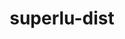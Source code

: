 ---
title: "superlu-dist"
layout: cache
categories: [package, v0.21.2]
meta: {"versions": ["7.2.0", "8.1.2"], "compilers": ["cce@=15.0.1", "gcc@=11.4.0", "gcc@=7.3.1", "gcc@=9.4.0", "oneapi@=2023.2.0"], "oss": ["amzn2", "rhel8", "ubuntu20.04"], "platforms": ["linux"], "targets": ["aarch64", "neoverse_n1", "neoverse_v1", "ppc64le", "x86_64_v3", "zen4"], "stacks": ["e4s", "e4s-cray-rhel", "e4s-neoverse_v1", "e4s-oneapi", "e4s-power", "e4s-rocm-external", "radiuss-aws", "radiuss-aws-aarch64", "root"], "num_specs": 19, "num_specs_by_stack": {"radiuss-aws-aarch64": 2, "root": 19, "radiuss-aws": 1, "e4s-cray-rhel": 2, "e4s-neoverse_v1": 4, "e4s-power": 2, "e4s-rocm-external": 3, "e4s": 5, "e4s-oneapi": 1}}
spec_details: [{"hash": "qhcfsnmygwfbqrqmuxuus7llvltgweoj", "compiler": "gcc@=7.3.1", "versions": ["8.1.2"], "os": "amzn2", "platform": "linux", "target": "aarch64", "variants": ["build_system=cmake", "build_type=Release", "~cuda", "generator=make", "~int64", "~ipo", "~openmp", "~rocm", "+shared"], "stacks": ["radiuss-aws-aarch64", "root"], "size": "-", "tarball": "https://binaries.spack.io/v0.21.2/build_cache/linux-amzn2-aarch64/gcc-7.3.1/superlu-dist-8.1.2/linux-amzn2-aarch64-gcc-7.3.1-superlu-dist-8.1.2-qhcfsnmygwfbqrqmuxuus7llvltgweoj.spack"}, {"hash": "hkfkyyo3cjdjzop5uwdziwaczq3qqbmg", "compiler": "gcc@=7.3.1", "versions": ["8.1.2"], "os": "amzn2", "platform": "linux", "target": "neoverse_n1", "variants": ["build_system=cmake", "build_type=Release", "~cuda", "generator=make", "~int64", "~ipo", "~openmp", "~rocm", "+shared"], "stacks": ["radiuss-aws-aarch64", "root"], "size": "-", "tarball": "https://binaries.spack.io/v0.21.2/build_cache/linux-amzn2-neoverse_n1/gcc-7.3.1/superlu-dist-8.1.2/linux-amzn2-neoverse_n1-gcc-7.3.1-superlu-dist-8.1.2-hkfkyyo3cjdjzop5uwdziwaczq3qqbmg.spack"}, {"hash": "wjk54sm4qq37lbkzgkwmutpj647uh4yz", "compiler": "gcc@=7.3.1", "versions": ["8.1.2"], "os": "amzn2", "platform": "linux", "target": "x86_64_v3", "variants": ["build_system=cmake", "build_type=Release", "~cuda", "generator=make", "~int64", "~ipo", "~openmp", "~rocm", "+shared"], "stacks": ["root", "radiuss-aws"], "size": "-", "tarball": "https://binaries.spack.io/v0.21.2/build_cache/linux-amzn2-x86_64_v3/gcc-7.3.1/superlu-dist-8.1.2/linux-amzn2-x86_64_v3-gcc-7.3.1-superlu-dist-8.1.2-wjk54sm4qq37lbkzgkwmutpj647uh4yz.spack"}, {"hash": "y26hixiukthivi5hcdp42pti7mqxobup", "compiler": "cce@=15.0.1", "versions": ["8.1.2"], "os": "rhel8", "platform": "linux", "target": "zen4", "variants": ["build_system=cmake", "build_type=Release", "~cuda", "generator=make", "~int64", "~ipo", "~openmp", "~rocm", "+shared"], "stacks": ["root", "e4s-cray-rhel"], "size": "-", "tarball": "https://binaries.spack.io/v0.21.2/build_cache/linux-rhel8-zen4/cce-15.0.1/superlu-dist-8.1.2/linux-rhel8-zen4-cce-15.0.1-superlu-dist-8.1.2-y26hixiukthivi5hcdp42pti7mqxobup.spack"}, {"hash": "qo6tjojrwhi6kso6r24pm2z22husaaih", "compiler": "cce@=15.0.1", "versions": ["7.2.0"], "os": "rhel8", "platform": "linux", "target": "zen4", "variants": ["build_system=cmake", "build_type=Release", "~cuda", "generator=make", "~int64", "~ipo", "~openmp", "patches=8da9e21", "~rocm", "+shared"], "stacks": ["root", "e4s-cray-rhel"], "size": "-", "tarball": "https://binaries.spack.io/v0.21.2/build_cache/linux-rhel8-zen4/cce-15.0.1/superlu-dist-7.2.0/linux-rhel8-zen4-cce-15.0.1-superlu-dist-7.2.0-qo6tjojrwhi6kso6r24pm2z22husaaih.spack"}, {"hash": "cqt5x522g7kororrrx4fmsvcz2xxivv2", "compiler": "gcc@=11.4.0", "versions": ["8.1.2"], "os": "ubuntu20.04", "platform": "linux", "target": "neoverse_v1", "variants": ["build_system=cmake", "build_type=Release", "~cuda", "generator=make", "~int64", "~ipo", "~openmp", "~rocm", "+shared"], "stacks": ["e4s-neoverse_v1", "root"], "size": "-", "tarball": "https://binaries.spack.io/v0.21.2/build_cache/linux-ubuntu20.04-neoverse_v1/gcc-11.4.0/superlu-dist-8.1.2/linux-ubuntu20.04-neoverse_v1-gcc-11.4.0-superlu-dist-8.1.2-cqt5x522g7kororrrx4fmsvcz2xxivv2.spack"}, {"hash": "3426fsklmjrj7dez6gslybgar6uwxld6", "compiler": "gcc@=11.4.0", "versions": ["8.1.2"], "os": "ubuntu20.04", "platform": "linux", "target": "neoverse_v1", "variants": ["build_system=cmake", "build_type=Release", "+cuda", "cuda_arch=90", "generator=make", "~int64", "~ipo", "~openmp", "~rocm", "+shared"], "stacks": ["e4s-neoverse_v1", "root"], "size": "-", "tarball": "https://binaries.spack.io/v0.21.2/build_cache/linux-ubuntu20.04-neoverse_v1/gcc-11.4.0/superlu-dist-8.1.2/linux-ubuntu20.04-neoverse_v1-gcc-11.4.0-superlu-dist-8.1.2-3426fsklmjrj7dez6gslybgar6uwxld6.spack"}, {"hash": "lz3ywdmcgcfwobd3g2shzts2bcxcsqlm", "compiler": "gcc@=11.4.0", "versions": ["8.1.2"], "os": "ubuntu20.04", "platform": "linux", "target": "neoverse_v1", "variants": ["build_system=cmake", "build_type=Release", "+cuda", "cuda_arch=80", "generator=make", "~int64", "~ipo", "~openmp", "~rocm", "+shared"], "stacks": ["e4s-neoverse_v1", "root"], "size": "-", "tarball": "https://binaries.spack.io/v0.21.2/build_cache/linux-ubuntu20.04-neoverse_v1/gcc-11.4.0/superlu-dist-8.1.2/linux-ubuntu20.04-neoverse_v1-gcc-11.4.0-superlu-dist-8.1.2-lz3ywdmcgcfwobd3g2shzts2bcxcsqlm.spack"}, {"hash": "wcagkc2ou3o53jhvjtd7liojf5uowh5u", "compiler": "gcc@=11.4.0", "versions": ["8.1.2"], "os": "ubuntu20.04", "platform": "linux", "target": "neoverse_v1", "variants": ["build_system=cmake", "build_type=Release", "+cuda", "cuda_arch=75", "generator=make", "~int64", "~ipo", "~openmp", "~rocm", "+shared"], "stacks": ["e4s-neoverse_v1", "root"], "size": "-", "tarball": "https://binaries.spack.io/v0.21.2/build_cache/linux-ubuntu20.04-neoverse_v1/gcc-11.4.0/superlu-dist-8.1.2/linux-ubuntu20.04-neoverse_v1-gcc-11.4.0-superlu-dist-8.1.2-wcagkc2ou3o53jhvjtd7liojf5uowh5u.spack"}, {"hash": "acfjdtl2xgcygak73utzbymyj23o6wbn", "compiler": "gcc@=9.4.0", "versions": ["8.1.2"], "os": "ubuntu20.04", "platform": "linux", "target": "ppc64le", "variants": ["build_system=cmake", "build_type=Release", "~cuda", "generator=make", "~int64", "~ipo", "~openmp", "~rocm", "+shared"], "stacks": ["e4s-power", "root"], "size": "-", "tarball": "https://binaries.spack.io/v0.21.2/build_cache/linux-ubuntu20.04-ppc64le/gcc-9.4.0/superlu-dist-8.1.2/linux-ubuntu20.04-ppc64le-gcc-9.4.0-superlu-dist-8.1.2-acfjdtl2xgcygak73utzbymyj23o6wbn.spack"}, {"hash": "xd4kqgyvnbskjavchhffvdg52w3ydck6", "compiler": "gcc@=9.4.0", "versions": ["8.1.2"], "os": "ubuntu20.04", "platform": "linux", "target": "ppc64le", "variants": ["build_system=cmake", "build_type=Release", "+cuda", "cuda_arch=70", "generator=make", "~int64", "~ipo", "~openmp", "~rocm", "+shared"], "stacks": ["e4s-power", "root"], "size": "-", "tarball": "https://binaries.spack.io/v0.21.2/build_cache/linux-ubuntu20.04-ppc64le/gcc-9.4.0/superlu-dist-8.1.2/linux-ubuntu20.04-ppc64le-gcc-9.4.0-superlu-dist-8.1.2-xd4kqgyvnbskjavchhffvdg52w3ydck6.spack"}, {"hash": "zqtuu6mqxk6huwc63sviraqdvnbi6mkz", "compiler": "gcc@=11.4.0", "versions": ["8.1.2"], "os": "ubuntu20.04", "platform": "linux", "target": "x86_64_v3", "variants": ["build_system=cmake", "build_type=Release", "~cuda", "generator=make", "~int64", "~ipo", "~openmp", "~rocm", "+shared"], "stacks": ["e4s-rocm-external", "root", "e4s"], "size": "-", "tarball": "https://binaries.spack.io/v0.21.2/build_cache/linux-ubuntu20.04-x86_64_v3/gcc-11.4.0/superlu-dist-8.1.2/linux-ubuntu20.04-x86_64_v3-gcc-11.4.0-superlu-dist-8.1.2-zqtuu6mqxk6huwc63sviraqdvnbi6mkz.spack"}, {"hash": "lv3eng6znilsmcwdrci2px5emofnsxm5", "compiler": "gcc@=11.4.0", "versions": ["8.1.2"], "os": "ubuntu20.04", "platform": "linux", "target": "x86_64_v3", "variants": ["amdgpu_target=gfx90a", "build_system=cmake", "build_type=Release", "~cuda", "generator=make", "~int64", "~ipo", "~openmp", "+rocm", "+shared"], "stacks": ["root", "e4s"], "size": "-", "tarball": "https://binaries.spack.io/v0.21.2/build_cache/linux-ubuntu20.04-x86_64_v3/gcc-11.4.0/superlu-dist-8.1.2/linux-ubuntu20.04-x86_64_v3-gcc-11.4.0-superlu-dist-8.1.2-lv3eng6znilsmcwdrci2px5emofnsxm5.spack"}, {"hash": "mhhhbxkb5tlnd4yg6xrkpxk2crcygrit", "compiler": "gcc@=11.4.0", "versions": ["8.1.2"], "os": "ubuntu20.04", "platform": "linux", "target": "x86_64_v3", "variants": ["amdgpu_target=gfx90a", "build_system=cmake", "build_type=Release", "~cuda", "generator=make", "~int64", "~ipo", "~openmp", "+rocm", "+shared"], "stacks": ["e4s-rocm-external", "root"], "size": "-", "tarball": "https://binaries.spack.io/v0.21.2/build_cache/linux-ubuntu20.04-x86_64_v3/gcc-11.4.0/superlu-dist-8.1.2/linux-ubuntu20.04-x86_64_v3-gcc-11.4.0-superlu-dist-8.1.2-mhhhbxkb5tlnd4yg6xrkpxk2crcygrit.spack"}, {"hash": "hwvk267mofj2qa34uvx6ez7h3lmbotom", "compiler": "gcc@=11.4.0", "versions": ["8.1.2"], "os": "ubuntu20.04", "platform": "linux", "target": "x86_64_v3", "variants": ["build_system=cmake", "build_type=Release", "+cuda", "cuda_arch=80", "generator=make", "~int64", "~ipo", "~openmp", "~rocm", "+shared"], "stacks": ["root", "e4s"], "size": "-", "tarball": "https://binaries.spack.io/v0.21.2/build_cache/linux-ubuntu20.04-x86_64_v3/gcc-11.4.0/superlu-dist-8.1.2/linux-ubuntu20.04-x86_64_v3-gcc-11.4.0-superlu-dist-8.1.2-hwvk267mofj2qa34uvx6ez7h3lmbotom.spack"}, {"hash": "poye6vy2jclsz55zvhwc2as3rhxwfked", "compiler": "gcc@=11.4.0", "versions": ["8.1.2"], "os": "ubuntu20.04", "platform": "linux", "target": "x86_64_v3", "variants": ["build_system=cmake", "build_type=Release", "+cuda", "cuda_arch=90", "generator=make", "~int64", "~ipo", "~openmp", "~rocm", "+shared"], "stacks": ["root", "e4s"], "size": "-", "tarball": "https://binaries.spack.io/v0.21.2/build_cache/linux-ubuntu20.04-x86_64_v3/gcc-11.4.0/superlu-dist-8.1.2/linux-ubuntu20.04-x86_64_v3-gcc-11.4.0-superlu-dist-8.1.2-poye6vy2jclsz55zvhwc2as3rhxwfked.spack"}, {"hash": "jzxwumbdzr2glu6255qjj2veajc46uzg", "compiler": "gcc@=11.4.0", "versions": ["8.1.2"], "os": "ubuntu20.04", "platform": "linux", "target": "x86_64_v3", "variants": ["amdgpu_target=gfx908", "build_system=cmake", "build_type=Release", "~cuda", "generator=make", "~int64", "~ipo", "~openmp", "+rocm", "+shared"], "stacks": ["e4s-rocm-external", "root"], "size": "-", "tarball": "https://binaries.spack.io/v0.21.2/build_cache/linux-ubuntu20.04-x86_64_v3/gcc-11.4.0/superlu-dist-8.1.2/linux-ubuntu20.04-x86_64_v3-gcc-11.4.0-superlu-dist-8.1.2-jzxwumbdzr2glu6255qjj2veajc46uzg.spack"}, {"hash": "2kbpp6z4zr62tpkxwyv2c2k4ods3gpkz", "compiler": "gcc@=11.4.0", "versions": ["8.1.2"], "os": "ubuntu20.04", "platform": "linux", "target": "x86_64_v3", "variants": ["amdgpu_target=gfx908", "build_system=cmake", "build_type=Release", "~cuda", "generator=make", "~int64", "~ipo", "~openmp", "+rocm", "+shared"], "stacks": ["root", "e4s"], "size": "-", "tarball": "https://binaries.spack.io/v0.21.2/build_cache/linux-ubuntu20.04-x86_64_v3/gcc-11.4.0/superlu-dist-8.1.2/linux-ubuntu20.04-x86_64_v3-gcc-11.4.0-superlu-dist-8.1.2-2kbpp6z4zr62tpkxwyv2c2k4ods3gpkz.spack"}, {"hash": "mnptsp5k6vvuxyme2tddstahuqqnjsfw", "compiler": "oneapi@=2023.2.0", "versions": ["8.1.2"], "os": "ubuntu20.04", "platform": "linux", "target": "x86_64_v3", "variants": ["build_system=cmake", "build_type=Release", "~cuda", "generator=make", "~int64", "~ipo", "~openmp", "~rocm", "+shared"], "stacks": ["root", "e4s-oneapi"], "size": "-", "tarball": "https://binaries.spack.io/v0.21.2/build_cache/linux-ubuntu20.04-x86_64_v3/oneapi-2023.2.0/superlu-dist-8.1.2/linux-ubuntu20.04-x86_64_v3-oneapi-2023.2.0-superlu-dist-8.1.2-mnptsp5k6vvuxyme2tddstahuqqnjsfw.spack"}]
---